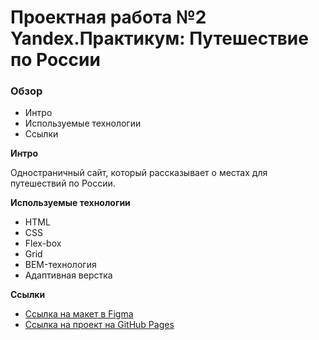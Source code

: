 # Проектная работа №2 Yandex.Практикум: Путешествие по России

### Обзор
* Интро
* Используемые технологии
* Ссылки


**Интро**

Одностраничный сайт, который рассказывает о местах для путешествий по России. 

**Используемые технологии**

* HTML
* CSS
* Flex-box
* Grid
* BEM-технология
* Адаптивная верстка


**Ссылки**

* [Ссылка на макет в Figma](https://www.figma.com/file/5S2WSbEFL6awjVWJ0NWL8Q/Sprint-3_-Russia-_-desktop-mobile?node-id=28503%3A0)
* [Ссылка на проект на GitHub Pages](https://natashasolntseva.github.io/russian-travel/index.html)


